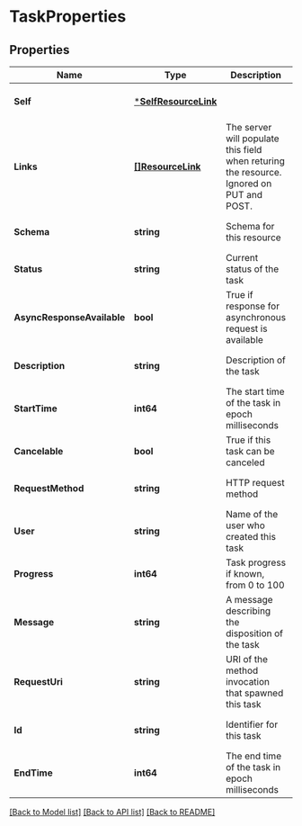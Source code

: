 # TaskProperties

## Properties
Name | Type | Description | Notes
------------ | ------------- | ------------- | -------------
**Self** | [***SelfResourceLink**](SelfResourceLink.md) |  | [optional] [default to null]
**Links** | [**[]ResourceLink**](ResourceLink.md) | The server will populate this field when returing the resource. Ignored on PUT and POST. | [optional] [default to null]
**Schema** | **string** | Schema for this resource | [optional] [default to null]
**Status** | **string** | Current status of the task | [optional] [default to null]
**AsyncResponseAvailable** | **bool** | True if response for asynchronous request is available | [optional] [default to null]
**Description** | **string** | Description of the task | [optional] [default to null]
**StartTime** | **int64** | The start time of the task in epoch milliseconds | [optional] [default to null]
**Cancelable** | **bool** | True if this task can be canceled | [optional] [default to null]
**RequestMethod** | **string** | HTTP request method | [optional] [default to null]
**User** | **string** | Name of the user who created this task | [optional] [default to null]
**Progress** | **int64** | Task progress if known, from 0 to 100 | [optional] [default to null]
**Message** | **string** | A message describing the disposition of the task | [optional] [default to null]
**RequestUri** | **string** | URI of the method invocation that spawned this task | [optional] [default to null]
**Id** | **string** | Identifier for this task | [optional] [default to null]
**EndTime** | **int64** | The end time of the task in epoch milliseconds | [optional] [default to null]

[[Back to Model list]](../README.md#documentation-for-models) [[Back to API list]](../README.md#documentation-for-api-endpoints) [[Back to README]](../README.md)

